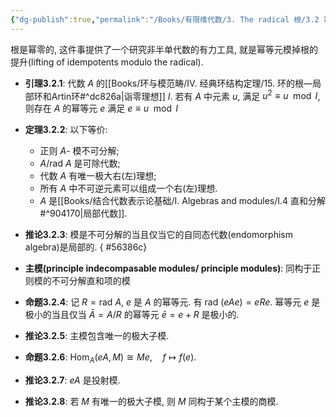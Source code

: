 ```yaml
---
{"dg-publish":true,"permalink":"/Books/有限维代数/3. The radical 根/3.2 幂等元的提升, 主模/","dgPassFrontmatter":true,"created":"2024-08-07T10:08:00.071+08:00","updated":"2024-08-16T20:51:39.992+08:00"}
---
```


根是幂零的, 这件事提供了一个研究非半单代数的有力工具, 就是幂等元模掉根的提升(lifting of idempotents modulo the radical).

+ **引理3.2.1**: 代数 $A$ 的[[Books/环与模范畴/Ⅳ. 经典环结构定理/15. 环的根—局部环和Artin环#^dc826a\|诣零理想]] $I$. 若有 $A$ 中元素 $u$, 满足 $u^2\equiv u\mod{I}$, 则存在 $A$ 的幂等元 $e$ 满足 $e\equiv u\mod{I}$

+ **定理3.2.2**: 以下等价:
	+ 正则 $A$- 模不可分解;
	+ $A/\mathrm{rad\ }A$ 是可除代数;
	+ 代数 $A$ 有唯一极大右(左)理想;
	+ 所有 $A$ 中不可逆元素可以组成一个右(左)理想.
	+ $A$ 是[[Books/结合代数表示论基础/Ⅰ. Algebras and modules/Ⅰ.4 直和分解#^904170\|局部代数]].

+ **推论3.2.3**: 模是不可分解的当且仅当它的自同态代数(endomorphism algebra)是局部的.
{ #56386c}


+ **主模(principle indecompasable modules/ principle modules)**: 同构于正则模的不可分解直和项的模

+ **命题3.2.4**: 记 $R=\mathrm{rad\ }A$, $e$ 是 $A$ 的幂等元. 有 $\mathrm{rad\ }(eAe)=eRe$. 幂等元 $e$ 是极小的当且仅当 $\bar{A}=A/R$ 的幂等元 $\bar{e}=e+R$ 是极小的.

+ **推论3.2.5**: 主模包含唯一的极大子模.

+ **命题3.2.6**: $\mathrm{Hom}_A(eA,M)\cong Me,\quad f\mapsto f(e)$.

+ **推论3.2.7**: $eA$ 是投射模.

+ **推论3.2.8**: 若 $M$ 有唯一的极大子模, 则 $M$ 同构于某个主模的商模.